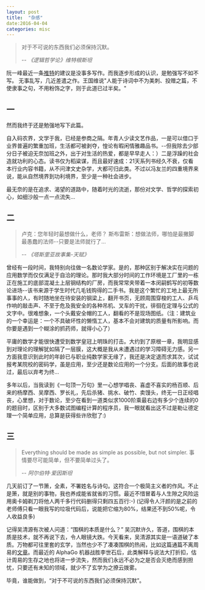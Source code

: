 ```yaml
---
layout: post
title:  "杂感"
date:2016-04-04
categories: misc
---
```



> 对于不可说的东西我们必须保持沉默。
>
> -- <cite>《逻辑哲学论》维特根斯坦</cite>


阮一峰最近一条[推特](https://twitter.com/ruanyf/status/713323072174948354)的建议是没事多写作。而我逐步形成的认识，是勉强写不如不写。
无事乱写，几近差遣之作。王国维说"人能于诗词中不为美刺、投赠之篇，不使隶事之句，不用粉饰之字，则于此道已过半矣。"

## 一

然而我终于还是勉强地写下此篇。

自入码农界，文学于我，已经是参商之隔。年青人少读文艺作品，一是可以借口于业界普遍的繁重加班，生活都可被剥夺，惶论有暇闲情雅趣品书。--但我除去少部分日子被迫无奈加班之外，出于对生活的热爱，都是早早走人：）二是浮躁的社会造就功利的心态。读书仅为稻粱谋，而且最好速成：21天系列书经久不衰，仅看本行业内容书籍，从不问津文史杂学，大都可归此类。不过以冯友兰的四重境界来说，能从自然境界到功利境界，至少是一种社会进步。

最无奈的是在追求、渴望的道路中，随着时光的流逝，那份对文学、哲学的探索初心，如细沙般一点一点流失...

## 二

> 卢克：您年轻时最想做什么，老师？
> 斯布雷斯：想做法师，哪怕是最撇脚最愚蠢的法师--只要是法师就行了...
>
> -- <cite>《塔斯里亚故事集-天赋》</cite>

曾经有一段时间，我特别向往做一名数论学家。是的，那种区别于解决实在问题的应用数学而仅仅满足于自洽的理论。那时我大部分时间的工作环境是工厂里的一栋正在施工的底部混凝土上层钢结构的厂房，而我常常夹带着一本闵嗣鹤写的初等数论进场--该书来源于学生时代几毛钱购得的二手书。我是这个繁忙的工地上最无所事事的人，有时随地坐在待安装的钢梁上，翻开书页，无顾周围穿梭的工人、乒乓作响的敲击声、不至于危及我安全的各种吊机、叉车的干扰，徘徊在定理与公式的文字中。很难想象，一个头戴安全帽的工人，翻看的不是现场图纸。（注：建筑业的一个幸运是：一个不具破坏性的懒惰工人，基本不会对建筑的质量有所影响。而你要是遇到一个糊涂的抓药师，就得小心了）

平庸的数学才能很快遭受到数学皇冠上明珠的打击。大约到了原根一章，我明显感到对理论的理解犹如隔了一层膜，这大概是我从未遭遇过的学习障碍无力感。另一方面我意识到此时的年龄已与职业纯数学家无缘了，我还是决定退而求其次，试试报考某院校的密码学，虽是应用，至少还是数论应用的一个分支。后面的故事也说过，最后以弃考为终...

多年以后，当我读到《一句顶一万句》里一心想学唱丧、喜虚不喜实的杨百顺、后来的杨摩西、吴摩西、罗长礼，先后杀猪、挑水、破竹、卖馒头，终无一日正经唱丧，心里想，对于数论，至少在看到一道类似求1000阶乘最右边有多少个连续的0的题目时，区别于大多数试图编程计算的程序员，我一眼就看出这不过是勒让德定理一个简单应用，总算是获得些许欣慰了:)

## 三

> Everything should be made as simple as possible, but not simpler.
> 事情要尽可能简单，但不要简单过头了。
>
> -- <cite>阿尔伯特·爱因斯坦</cite>

几天前订了一节箫，全素，不署姓名与诗句。这符合一个极简主义者的作风。不止是箫，就是别的事物，我也养成能省就省的习惯。最近不惜冒着与人生隙之风险运用奥卡姆剃刀将他人两千多行代码删得只剩四五百行:-) (记得令人汗颜的是之前的老师傅只看一眼我写的垃圾代码后，说能把它缩为80%，结果还不到50%呢，令人收益良多)

记得吴清源有次被人问道：“围棋的本质是什么？” 吴沉默许久，答道，围棋的本质是技术，就不再说下去，令人眼镜大跌。今天看来，吴清源其实是一语道破了本质。万物都可往里套的玄学，当然也少不了凑凑围棋的热闹，比如这篇通篇不离周易的[文章](https://site.douban.com/157025/widget/forum/8215590/discussion/56574549/)。而最近的 AlphaGo 机器战胜李世石后，此类解释与说法大打折扣，估计周易的生存之地也将进一步流失，然而我们永远不必为之是否会灭绝而感到担忧，只要还有未知的领域，就少不了玄学为之撩云拨雾。

毕竟，谁能做到，“对于不可说的东西我们必须保持沉默”。
